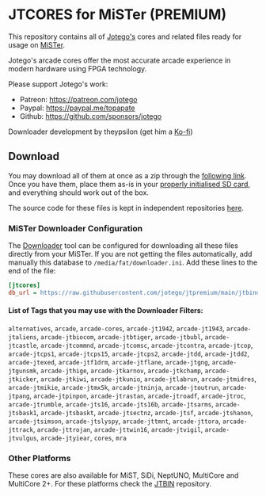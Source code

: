 # JTCORES for MiSTer (PREMIUM)

This repository contains all of [Jotego's](https://twitter.com/topapate) cores and related files ready for usage on [MiSTer](https://github.com/MiSTer-devel/Main_MiSTer/wiki).

Jotego's arcade cores offer the most accurate arcade experience in modern hardware using FPGA technology.

Please support Jotego's work:
* Patreon: https://patreon.com/jotego
* Paypal: https://paypal.me/topapate
* Github: https://github.com/sponsors/jotego

Downloader development by theypsilon (get him a [Ko-fi](https://ko-fi.com/theypsilon))

## Download

You may download all of them at once as a zip through the [following link](https://github.com/jotego/jtpremium/archive/refs/heads/main.zip). Once you have them, place them as-is in your [properly initialised SD card](https://github.com/MiSTer-devel/mr-fusion), and everything should work out of the box.

The source code for these files is kept in independent repositories [here](https://github.com/jotego).

### MiSTer Downloader Configuration

The [Downloader](https://github.com/MiSTer-devel/Downloader_MiSTer) tool can be configured for downloading all these files directly from your MiSTer. If you are not getting the files automatically, add manually this database to `/media/fat/downloader.ini`. Add these lines to the end of the file:

```ini
[jtcores]
db_url = https://raw.githubusercontent.com/jotego/jtpremium/main/jtbindb.json.zip

```

#### List of Tags that you may use with the Downloader Filters:

`alternatives`, `arcade`, `arcade-cores`, `arcade-jt1942`, `arcade-jt1943`, `arcade-jtaliens`, `arcade-jtbiocom`, `arcade-jtbtiger`, `arcade-jtbubl`, `arcade-jtcastle`, `arcade-jtcommnd`, `arcade-jtcomsc`, `arcade-jtcontra`, `arcade-jtcop`, `arcade-jtcps1`, `arcade-jtcps15`, `arcade-jtcps2`, `arcade-jtdd`, `arcade-jtdd2`, `arcade-jtexed`, `arcade-jtf1drm`, `arcade-jtflane`, `arcade-jtgng`, `arcade-jtgunsmk`, `arcade-jthige`, `arcade-jtkarnov`, `arcade-jtkchamp`, `arcade-jtkicker`, `arcade-jtkiwi`, `arcade-jtkunio`, `arcade-jtlabrun`, `arcade-jtmidres`, `arcade-jtmikie`, `arcade-jtmx5k`, `arcade-jtninja`, `arcade-jtoutrun`, `arcade-jtpang`, `arcade-jtpinpon`, `arcade-jtrastan`, `arcade-jtroadf`, `arcade-jtroc`, `arcade-jtrumble`, `arcade-jts16`, `arcade-jts16b`, `arcade-jtsarms`, `arcade-jtsbask1`, `arcade-jtsbaskt`, `arcade-jtsectnz`, `arcade-jtsf`, `arcade-jtshanon`, `arcade-jtsimson`, `arcade-jtslyspy`, `arcade-jttmnt`, `arcade-jttora`, `arcade-jttrack`, `arcade-jttrojan`, `arcade-jttwin16`, `arcade-jtvigil`, `arcade-jtvulgus`, `arcade-jtyiear`, `cores`, `mra`

### Other Platforms

These cores are also available for MiST, SiDi, NeptUNO, MultiCore and MultiCore 2+. For these platforms check the [JTBIN](https://github.com/jotego/jtbin) repository.


